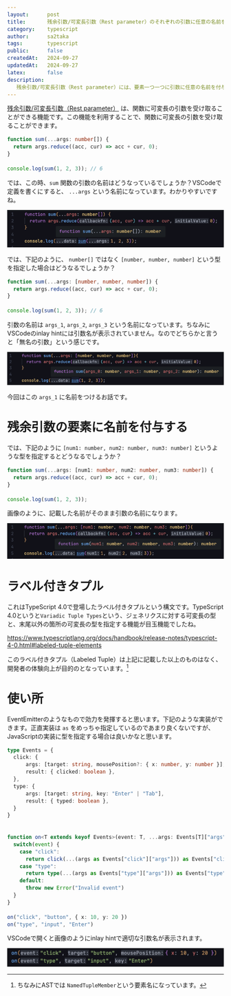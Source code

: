 ```yaml
---
layout:      post
title:       残余引数/可変長引数（Rest parameter）のそれぞれの引数に任意の名前を付与する（ラベル付きタプルの話）
category:    typescript
author:      sa2taka
tags:        typescript
public:      false
createdAt:   2024-09-27
updatedAt:   2024-09-27
latex:       false
description:
   残余引数/可変長引数（Rest parameter）には、要素一つ一つに引数に任意の名前を付与することができるので、その方法を紹介します。
---
```


[残余引数/可変長引数（Rest parameter）](https://typescriptbook.jp/reference/functions/rest-parameters) は、関数に可変長の引数を受け取ることができる機能です。この機能を利用することで、関数に可変長の引数を受け取ることができます。

```typescript
function sum(...args: number[]) {
  return args.reduce((acc, cur) => acc + cur, 0);
}

console.log(sum(1, 2, 3)); // 6
```

では、この時、`sum` 関数の引数の名前はどうなっているでしょうか？VSCodeで定義を書くにすると、 `...args` という名前になっています。わかりやすいですね。

![残余引数の名前。 `...args: number[]` という引数指定だと、 `...args` というのが引数の名前となっています。](../_images/simple-rest-parameter.png)


では、下記のように、 `number[]` ではなく `[number, number, number]` という型を指定した場合はどうなるでしょうか？

```typescript
function sum(...args: [number, number, number]) {
  return args.reduce((acc, cur) => acc + cur, 0);
}

console.log(sum(1, 2, 3)); // 6
```

引数の名前は `args_1`, `args_2`, `args_3` という名前になっています。ちなみにVSCodeのinlay hintには引数名が表示されていません。なのでどちらかと言うと「無名の引数」という感じです。

![残余引数の名前。 `...args: [number, number, number]` という引数指定だと、 先頭からそれぞれの引数にargs_1, args_2, args_3という名前になっています](../_images/fixed-rest-parameter.png)

今回はこの `args_1` に名前をつけるお話です。

# 残余引数の要素に名前を付与する

では、下記のように `[num1: number, num2: number, num3: number]` というような型を指定するとどうなるでしょうか？

```typescript
function sum(...args: [num1: number, num2: number, num3: number]) {
  return args.reduce((acc, cur) => acc + cur, 0);
}

console.log(sum(1, 2, 3)); 
```

画像のように、記載した名前がそのまま引数の名前になります。

![残余引数の名前。 `...args: [num1: number, num2: number, num3: number]` という引数指定だと、 先頭からnum1, num2, num3という名前になっています](../_images/labeled-rest-parameter.png)

# ラベル付きタプル

これはTypeScript 4.0で登場したラベル付きタプルという構文です。TypeScript 4.0というと`Variadic Tuple Types`という、ジェネリクスに対する可変長の型と、末尾以外の箇所の可変長の型を指定する機能が目玉機能でしたね。

https://www.typescriptlang.org/docs/handbook/release-notes/typescript-4-0.html#labeled-tuple-elements

このラベル付きタプル（Labeled Tuple）は上記に記載した以上のものはなく、開発者の体験向上が目的のとなっています。[^labeled-tuple]

[^labeled-tuple]: ちなみにASTでは `NamedTupleMember`という要素名になっています。

# 使い所

EventEmitterのようなもので効力を発揮すると思います。下記のような実装ができます。正直実装は `as` をめっちゃ指定しているのであまり良くないですが、JavaScriptの実装に型を指定する場合は良いかなと思います。

```typescript
type Events = {
  click: {
      args: [target: string, mousePosition?: { x: number, y: number }],
      result: { clicked: boolean },
  },
  type: {
      args: [target: string, key: "Enter" | "Tab"],
      result: { typed: boolean },
  }
}


function on<T extends keyof Events>(event: T, ...args: Events[T]["args"]): Events[T]["result"] {
  switch(event) {
    case "click": 
      return click(...(args as Events["click"]["args"])) as Events["click"]["result"]
    case "type":
      return type(...(args as Events["type"]["args"])) as Events["type"]["result"]
    default:
      throw new Error("Invalid event")
  }
}

on("click", "button", { x: 10, y: 20 })
on("type", "input", "Enter")
```

VSCodeで開くと画像のようにinlay hintで適切な引数名が表示されます。

![上記の`on`関数を呼び出している部分。eventがclickならtargetとmousePositionが、eventがkeyならtargetとkeyが表示されています](../_images/labeled-tuple-usage.png)
